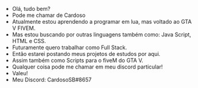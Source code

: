 - Olá, tudo bem?
- Pode me chamar de Cardoso
- Atualmente estou aprendendo a programar em lua, mas voltado ao GTA V FIVEM.
- Mas estou buscando por outras linguagens também como: Java Script, HTML e CSS.
- Futuramente quero trabalhar como Full Stack.
- Então estarei postando meus projetos de estudos por aqui.
- Assim também como Scripts para o fiveM do GTA V.
- Qualquer coisa pode me chamar em meu discord particular!
- Valeu!
- Meu Discord: CardosoSB#8657
